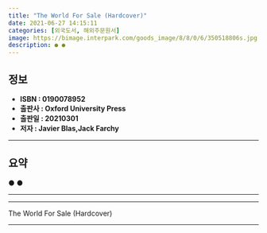 ```yaml
---
title: "The World For Sale (Hardcover)"
date: 2021-06-27 14:15:11
categories: [외국도서, 해외주문원서]
image: https://bimage.interpark.com/goods_image/8/8/0/6/350518806s.jpg
description: ● ●
---
```


## **정보**

- **ISBN : 0190078952**
- **출판사 : Oxford University Press**
- **출판일 : 20210301**
- **저자 : Javier Blas,Jack Farchy**

------



## **요약**

●  ●  

------



------


The World For Sale (Hardcover) 

------


